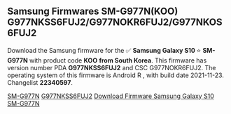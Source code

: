 <h2>Samsung Firmwares SM-G977N(KOO) G977NKSS6FUJ2/G977NOKR6FUJ2/G977NKOS6FUJ2</h2>
Download the Samsung firmware for the ✅ <strong>Samsung Galaxy S10 </strong> ⭐ <strong>SM-G977N</strong> with product code <strong>KOO</strong> <strong> from South Korea</strong>. This firmware has version number PDA <strong>G977NKSS6FUJ2</strong> and CSC G977NOKR6FUJ2. The operating system of this firmware is Android R , with build date 2021-11-23. Changelist <strong>22340597</strong>.


[SM-G977N](https://samfirm.shop/samsung/model/SM-G977N)
[G977NKSS6FUJ2](https://samfirm.shop/samsung/pda/G977NKSS6FUJ2)
[Download Firmware Samsung Galaxy S10 SM-G977N](https://samfirm.shop/samsung/firmware/476637)
